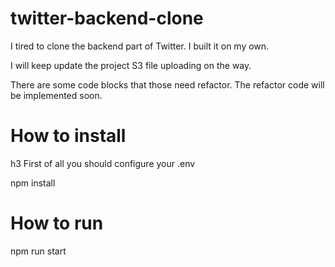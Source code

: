 # twitter-backend-clone

I tired to clone the backend part of Twitter.
I built it on my own.

I will keep update the project 
S3 file uploading on the way.

There are some code blocks that those need refactor.
The refactor code will be implemented soon.

# How to install
h3 First of all you should configure your .env

npm install 

# How to run
npm run start
